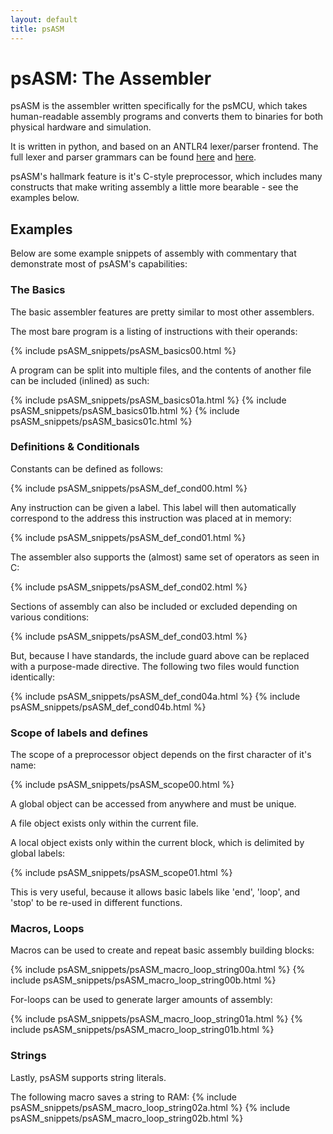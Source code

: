 ```yaml
---
layout: default
title: psASM
---
```


# psASM: The Assembler

psASM is the assembler written specifically for the psMCU, which takes human-readable assembly programs and
converts them to binaries for both physical hardware and simulation.

It is written in python, and based on an ANTLR4 lexer/parser frontend. The full lexer and parser grammars
can be found [here]( TODOOOOO ) and [here]( TODOOOO ).

psASM's hallmark feature is it's C-style preprocessor, which includes many constructs that make writing
assembly a little more bearable - see the examples below.

## Examples

Below are some example snippets of assembly with commentary that demonstrate most of psASM's capabilities:

### The Basics

The basic assembler features are pretty similar to most other assemblers.

The most bare program is a listing of instructions with their operands: 

{% include psASM_snippets/psASM_basics00.html %}

A program can be split into multiple files, and the contents of another file can be included
(inlined) as such:

{% include psASM_snippets/psASM_basics01a.html %}
{% include psASM_snippets/psASM_basics01b.html %}
{% include psASM_snippets/psASM_basics01c.html %}

### Definitions & Conditionals 

Constants can be defined as follows:

{% include psASM_snippets/psASM_def_cond00.html %}

Any instruction can be given a label. This label will then automatically correspond to
the address this instruction was placed at in memory:

{% include psASM_snippets/psASM_def_cond01.html %}

The assembler also supports the (almost) same set of operators as seen in C:

{% include psASM_snippets/psASM_def_cond02.html %}

Sections of assembly can also be included or excluded depending on various conditions:

{% include psASM_snippets/psASM_def_cond03.html %}

But, because I have standards, the include guard above can be replaced with a purpose-made
directive. The following two files would function identically:

{% include psASM_snippets/psASM_def_cond04a.html %}
{% include psASM_snippets/psASM_def_cond04b.html %}

### Scope of labels and defines

The scope of a preprocessor object depends on the first character of it's name:

{% include psASM_snippets/psASM_scope00.html %}

A global object can be accessed from anywhere and must be unique.

A file object exists only within the current file.

A local object exists only within the current block, which is delimited by global labels:

{% include psASM_snippets/psASM_scope01.html %}

This is very useful, because it allows basic labels like 'end', 'loop', and 'stop' to
be re-used in different functions.

### Macros, Loops

Macros can be used to create and repeat basic assembly building blocks:

{% include psASM_snippets/psASM_macro_loop_string00a.html %}
{% include psASM_snippets/psASM_macro_loop_string00b.html %}

For-loops can be used to generate larger amounts of assembly:

{% include psASM_snippets/psASM_macro_loop_string01a.html %}
{% include psASM_snippets/psASM_macro_loop_string01b.html %}

### Strings

Lastly, psASM supports string literals.

The following macro saves a string to RAM:
{% include psASM_snippets/psASM_macro_loop_string02a.html %}
{% include psASM_snippets/psASM_macro_loop_string02b.html %}
